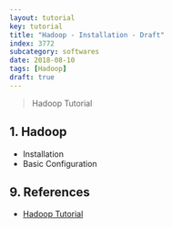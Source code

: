 ```yaml
---
layout: tutorial
key: tutorial
title: "Hadoop - Installation - Draft"
index: 3772
subcategory: softwares
date: 2018-08-10
tags: [Hadoop]
draft: true
---
```


> Hadoop Tutorial

## 1. Hadoop
* Installation
* Basic Configuration


## 9. References
* [Hadoop Tutorial](https://www.tutorialspoint.com/hadoop/index.htm)
